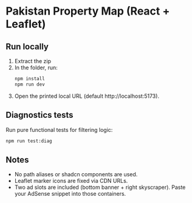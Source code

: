 # Pakistan Property Map (React + Leaflet)

## Run locally
1) Extract the zip
2) In the folder, run:
   ```bash
   npm install
   npm run dev
   ```
3) Open the printed local URL (default http://localhost:5173).

## Diagnostics tests
Run pure functional tests for filtering logic:
```bash
npm run test:diag
```

## Notes
- No path aliases or shadcn components are used.
- Leaflet marker icons are fixed via CDN URLs.
- Two ad slots are included (bottom banner + right skyscraper). Paste your AdSense snippet into those containers.
